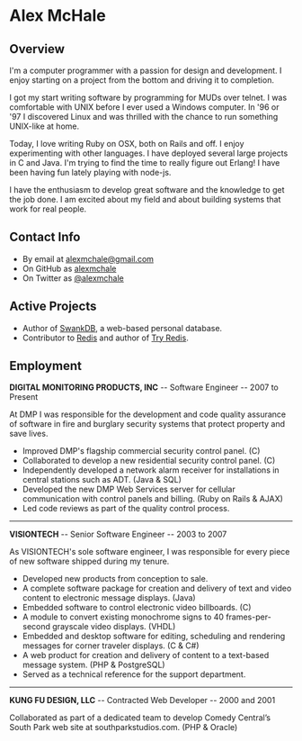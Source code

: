 Alex McHale
===========

Overview
--------

I'm a computer programmer with a passion for design and development. I enjoy
starting on a project from the bottom and driving it to completion.

I got my start writing software by programming for MUDs over telnet. I was
comfortable with UNIX before I ever used a Windows computer. In '96 or '97 I
discovered Linux and was thrilled with the chance to run something UNIX-like at
home.

Today, I love writing Ruby on OSX, both on Rails and off. I enjoy experimenting
with other languages. I have deployed several large projects in C and Java. I'm
trying to find the time to really figure out Erlang! I have been having fun
lately playing with node-js.

I have the enthusiasm to develop great software and the knowledge to get the
job done. I am excited about my field and about building systems that work for
real people.

Contact Info
------------

* By email at [alexmchale@gmail.com](mailto:alexmchale@gmail.com)
* On GitHub as [alexmchale](http://github.com/alexmchale)
* On Twitter as [@alexmchale](http://twitter.com/alexmchale)

Active Projects
---------------

* Author of [SwankDB](https://swankdb.com), a web-based personal database.
* Contributor to [Redis](http://code.google.com/p/redis/) and author of
  [Try Redis](http://try.redis-db.com).

Employment
----------

**DIGITAL MONITORING PRODUCTS, INC** -- Software Engineer -- 2007 to Present

At DMP I was responsible for the development and code quality assurance of
software in fire and burglary security systems that protect property and save
lives.

* Improved DMP's flagship commercial security control panel. (C)
* Collaborated to develop a new residential security control panel. (C)
* Independently developed a network alarm receiver for installations in
  central stations such as ADT. (Java & SQL)
* Developed the new DMP Web Services server for cellular communication
  with control panels and billing. (Ruby on Rails & AJAX)
* Led code reviews as part of the quality control process.

---

**VISIONTECH** -- Senior Software Engineer -- 2003 to 2007

As VISIONTECH's sole software engineer, I was responsible for every piece of
new software shipped during my tenure.

* Developed new products from conception to sale.
* A complete software package for creation and delivery of text and video
  content to electronic message displays. (Java)
* Embedded software to control electronic video billboards. (C)
* A module to convert existing monochrome signs to 40 frames-per-second
  grayscale video displays. (VHDL)
* Embedded and desktop software for editing, scheduling and rendering
  messages for corner traveler displays. (C & C#)
* A web product for creation and delivery of content to a text-based
  message system. (PHP & PostgreSQL)
* Served as a technical reference for the support department.

---

**KUNG FU DESIGN, LLC** -- Contracted Web Developer -- 2000 and 2001

Collaborated as part of a dedicated team to develop Comedy Central’s South Park
web site at southparkstudios.com. (PHP & Oracle)
